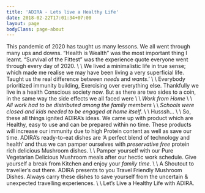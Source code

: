 ```yaml
---
title: 'ADIRA - Lets live a Healthy Life'
date: 2018-02-22T17:01:34+07:00
layout: page
bodyClass: page-about
---
```



This pandemic of 2020 has taught us many lessons. We all went through many ups and downs. “Health is Wealth” was the most important thing I learnt. “Survival of the Fittest” was the experience quote everyone went through every day of 2020. \\
\\
We lived a minimalistic life in true sense; which made me realise we may have been living a very superficial life. Taught us the real difference between *needs* and *wants*.’ \\
\\
Everybody prioritized immunity building, Exercising over everything else.  Thankfully we live in a health Conscious society now. But as there are two sides to a coin, in the same way the side effects we all faced were  \\
\\
*Work from Home* \\
\\
*All work had to be distributed among the family members* \\
\\
*Schools were closed and kids needed to be engaged at home itself*. \\
\\
Husssh… \\
\\
So, these all things ignited ADIRA’s ideas. We came up with product which are Healthy, easy to use and can be prepared within no time. These products will increase our immunity due to high Protein content as well as save our time. ADIRA’s ready-to-eat dishes are ‘A perfect blend of technology and health’ and thus we can pamper ourselves with *preservative free* protein rich delicious Mushroom dishes. \\
\\
  Pamper yourself with our Pure Vegetarian Delicious Mushroom meals after our hectic work schedule. Give yourself a break from Kitchen and enjoy your *family time*. \\
  \\
A Shoutout to traveller’s out there. ADIRA presents to you Travel Friendly Mushroom Dishes. Always carry these dishes to save yourself from the uncertain & unexpected travelling experiences.  \\
\\
Let’s Live a Healthy Life with ADIRA.
